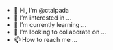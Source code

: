 - 👋 Hi, I’m @ctalpada
- 👀 I’m interested in ...
- 🌱 I’m currently learning ...
- 💞️ I’m looking to collaborate on ...
- 📫 How to reach me ...

<!---
ctalpada/ctalpada is a ✨ special ✨ repository because its `README.md` (this file) appears on your GitHub profile.
You can click the Preview link to take a look at your changes.
--->
